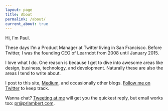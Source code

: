 ```yaml
---
layout: page
title: About
permalink: /about/
current_about: true
---
```


Hi, I'm Paul.

These days I’m a Product Manager at Twitter living in San Francisco. Before Twitter, I was the founding CEO of Learndot from 2008 until January 2015. 

I love what I do. One reason is because I get to dive into awesome areas like design, business, technology, and development. Naturally these are also the areas I tend to write about. 

I post to this site, [Medium](https://medium.com/@prlambert), and occasionally other blogs. [Follow me on Twitter](https://twitter.com/prlambert) to keep track. 

Wanna chat? [Tweeting at me](https://twitter.com/prlambert) will get you the quickest reply, but email works too: pr@prlambert.com.